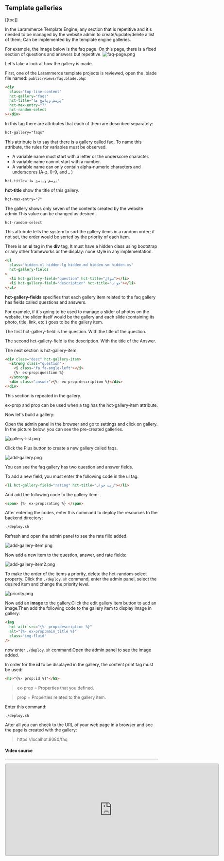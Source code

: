 ## Template galleries

[[toc]]

In the Larammerce Template Engine, any section that is repetitive and it's needed to be managed by the website admin to create/update/delete a list of them; Can be implemented by the template engine galleries.

For example, the image below is the faq page. On this page, there is a fixed section of questions and answers but repetitive.
![faq-page.png](/faq-page.png)

Let's take a look at how the gallery is made.

First, one of the Larammerce template projects is reviewed, open the .blade file named: `public/views/faq.blade.php`:

```html
<div
  class="top-line-content"
  hct-gallery="faqs"
  hct-title="پرسش وپاسخ ها"
  hct-max-entry="7"
  hct-random-select
></div>
```

In this tag there are attributes that each of them are described separately:

```html
hct-gallery="faqs"
```

This attribute is to say that there is a gallery called faq. To name this attribute, the rules for variables must be observed.

- A variable name must start with a letter or the underscore character.
- A variable name cannot start with a number.
- A variable name can only contain alpha-numeric characters and underscores (A-z, 0-9, and \_ )

```html
hct-title='پرسش وپاسخ ها'
```

**hct-title** show the title of this gallery.

```html
hct-max-entry="7"
```

The gallery shows only seven of the contents created by the website admin.This value can be changed as desired.

```html
hct-random-select
```

This attribute tells the system to sort the gallery items in a random order; if not set, the order would be sorted by the priority of each item.

There is an **ul** tag in the **div** tag, It must have a hidden class using bootstrap or any other frameworks or the display: none style in any implementation.

```html
<ul
  class="hidden-xl hidden-lg hidden-md hidden-sm hidden-xs"
  hct-gallery-fields
>
  <li hct-gallery-field="question" hct-title="سوال"></li>
  <li hct-gallery-field="description" hct-title="جواب"></li>
</ul>
```

**hct-gallery-fields** specifies that each gallery item related to the faq gallery has fields called questions and answers.

For example, if it's going to be used to manage a slider of photos on the website, the slider itself would be the gallery and each slide (containing its photo, title, link, etc.) goes to be the gallery item.

The first hct-gallery-field is the question. With the title of the question.

The second hct-gallery-field is the description. With the title of the Answer.

The next section is hct-gallery-item:

```html
<div class="desc" hct-gallery-item>
  <strong class="question">
    <i class="fa fa-angle-left"></i>
    {%- ex-prop:question %}
  </strong>
  <div class="answer">{%- ex-prop:description %}</div>
</div>
```

This section is repeated in the gallery.

ex-prop and prop can be used when a tag has the hct-gallery-item attribute.

Now let's build a gallery:

Open the admin panel in the browser and go to settings and click on gallery. In the picture below, you can see the pre-created galleries.

![gallery-list.png](/gallery-list.png)

Click the Plus button to create a new gallery called faqs.

![add-gallery.png](/add-gallery.png)

You can see the faq gallery has two question and answer fields.

To add a new field, you must enter the following code in the ul tag:

```html
<li hct-gallery-field="rating" hct-title="ریت جواب"></li>
```

And add the following code to the gallery item:

```html
<span> {%- ex-prop:rating %} </span>
```

After entering the codes, enter this command to deploy the resources to the backend directory:

```bash
./deploy.sh
```

Refresh and open the admin panel to see the rate filld added.

![add-gallery-item.png](/add-gallery-item.png)

Now add a new item to the question, answer, and rate fields:

![add-gallery-item2.png](/add-gallery-item2.png)

To make the order of the items a priority, delete the hct-random-select property. Click the `./deploy.sh` command, enter the admin panel, select the desired item and change the priority level.

![priority.png](/priority.png)

Now add an **image** to the gallery.Click the edit gallery item button to add an image.Then add the following code to the gallery item to display image in gallery:

```html
<img
  hct-attr-src="{%- prop:description %}"
  alt="{%- ex-prop:main_title %}"
  class="img-fluid"
/>
```

now enter `./deploy.sh` command.Open the admin panel to see the image added.

In order for the **id** to be displayed in the gallery, the content print tag must be used:

```html
<h5>"{%- prop:id %}"</h5>
```

> ex-prop = Properties that you defined.

> prop = Properties related to the gallery item.

Enter this command:

```bash
./deploy.sh
```

After all you can check to the URL of your web page in a browser and see the page is created with the gallery:

> https://localhot:8080/faq

#### Video source

---

<iframe src="https://www.aparat.com/video/video/embed/videohash/IDN4H/vt/frame"  height="300" width="700" style="  border: 2px solid #bdc3c7; border-radius: 5px; opacity: 1;" allowFullScreen="true"></iframe>
